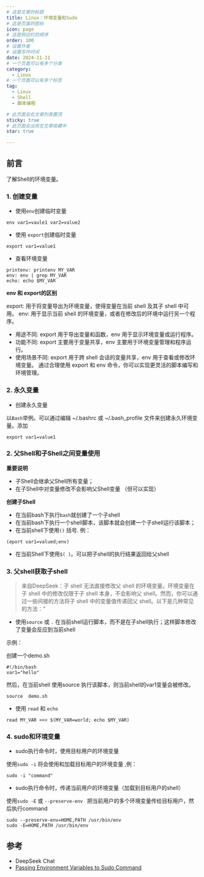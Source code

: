 ```yaml
---
# 这是文章的标题
title: Linux：环境变量和Sudo
# 这是页面的图标
icon: page
# 这是侧边栏的顺序
order: 100
# 设置作者
# 设置写作时间
date: 2024-11-11
# 一个页面可以有多个分类
category:
  - Linux
# 一个页面可以有多个标签
tag:
  - Linux
  - Shell
  - 脚本编程

# 此页面会在文章列表置顶
sticky: true
# 此页面会出现在文章收藏中
star: true

---
```


## 前言

了解Shell的环境变量。

### 1. 创建变量

- 使用`env`创建临时变量

```shell
env var1=vaule1 var2=value2 
```

- 使用 `export`创建临时变量

```shell
export var1=value1
```

- 查看环境变量
```
printenv: printenv MY_VAR
env: env | grep MY_VAR
echo: echo $MY_VAR
```

**env 和 export的区别**

export: 用于将变量导出为环境变量，使得变量在当前 shell 及其子 shell 中可用。
env: 用于显示当前 shell 的环境变量，或者在修改后的环境中运行另一个程序。
- 用途不同: export 用于导出变量和函数，env 用于显示环境变量或运行程序。
- 功能不同: export 主要用于变量共享，env 主要用于环境变量管理和程序运行。
- 使用场景不同: export 用于跨 shell 会话的变量共享，env 用于查看或修改环境变量。
通过合理使用 export 和 env 命令，你可以实现更灵活的脚本编写和环境管理。

### 2. 永久变量

- 创建永久变量

以`Bash`举例。可以通过编辑 ~/.bashrc 或 ~/.bash_profile 文件来创建永久环境变量。添加
```
export var1=value1
```

### 2. 父Shell和子Shell之间变量使用


**重要说明**

- 子Shell会继承父Shell所有变量；
- 在子Shell中对变量修改不会影响父Shell变量 （但可以实现）


**创建子Shell**

- 在当前bash下执行`bash`就创建了一个子shell
- 在当前bash下执行一个shell脚本，该脚本就会创建一个子shell运行该脚本；
- 在当前shell下使用`()` 括号.  例：
```shell
(eport var1=valued;env)
```
- 在当前Shell下使用`$( )`。可以把子shell的执行结果返回给父shell




### 3. 父shell获取子shell

> 来自DeepSeek：子 shell 无法直接修改父 shell 的环境变量。环境变量在子 shell 中的修改仅限于子 shell 本身，不会影响父 shell。然而，你可以通过一些间接的方法将子 shell 中的变量值传递回父 shell。以下是几种常见的方法："

- 使用`source` 或 `.` 在当前shell运行脚本，而不是在子shell执行；这样脚本修改了变量会反应到当前shell

示例：

创建一个demo.sh
```shell
#!/bin/bash
var1="hello"
```
然后，在当前shell 使用source 执行该脚本，则当前shell的var1变量会被修改。

```shell
source  demo.sh
```

- 使用 `read` 和 `echo`

```shell
read MY_VAR <<< $(MY_VAR=world; echo $MY_VAR)
```



### 4. sudo和环境变量


- sudo执行命令时，使用目标用户的环境变量

使用`sudo -i`  将会使用和加载目标用户的环境变量 ,例：

```shell
sudo -i "command"
```

- sudo执行命令时，传递当前用户的环境变量（加载到目标用户的shell）

使用`sudo -E`  或 `--preserve-env ` 把当前用户的多个环境变量传给目标用户，然后执行command

```shell
sudo --preserve-env=HOME,PATH /usr/bin/env
sudo -E=HOME,PATH /usr/bin/env
```

## 参考

- DeepSeek Chat
- [Passing Environment Variables to Sudo Command](https://www.petefreitag.com/blog/environment-variables-sudo/)
